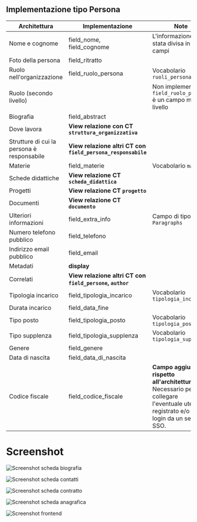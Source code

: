 ## Implementazione tipo Persona
| Architettura                               | Implementazione                                              | Note                                                                                                                                     |
|--------------------------------------------|--------------------------------------------------------------|------------------------------------------------------------------------------------------------------------------------------------------|
| Nome e cognome                             | field_nome, <br/>field_cognome                               | L'informazione è stata divisa in due campi                                                                                               |
| Foto della persona                         | field_ritratto                                               |                                                                                                                                          |
| Ruolo nell'organizzazione                  | field_ruolo_persona                                          | Vocabolario `ruoli_persona`                                                                                                              |
| Ruolo (secondo livello)                    |                                                              | Non implementato  `field_ruolo_persona` è un campo multi-livello                                                                         |
| Biografia                                  | field_abstract                                               |                                                                                                                                          |
| Dove lavora                                | **View relazione con CT `struttura_organizzativa`**          |                                                                                                                                          |
| Strutture di cui la persona è responsabile | **View relazione altri CT con `field_persona_responsabile`** |                                                                                                                                          |
| Materie                                    | field_materie                                                | Vocabolario `materie`                                                                                                                    |
| Schede didattiche                          | **View relazione CT `scheda_didattica`**                     |                                                                                                                                          |
| Progetti                                   | **View relazione CT `progetto`**                             |                                                                                                                                          |
| Documenti                                  | **View relazione CT `documento`**                            |                                                                                                                                          |
| Ulteriori informazioni                     | field_extra_info                                             | Campo di tipo `Paragraphs`                                                                                                               |
| Numero telefono pubblico                   | field_telefono                                               |                                                                                                                                          |
| Indirizzo email pubblico                   | field_email                                                  |                                                                                                                                          |
| Metadati                                   | **display**                                                  |                                                                                                                                          |
| Correlati                                  | **View relazione altri CT con `field_persone`, `author`**    |                                                                                                                                          |
| Tipologia incarico                         | field_tipologia_incarico                                     | Vocabolario `tipologia_incarichi`                                                                                                        |
| Durata incarico                            | field_data_fine                                              |                                                                                                                                          |
| Tipo posto                                 | field_tipologia_posto                                        | Vocabolario `tipologia_posti`                                                                                                            |
| Tipo supplenza                             | field_tipologia_supplenza                                    | Vocabolario `tipologia_supplenze`                                                                                                        |
| Genere                                     | field_genere                                                 |                                                                                                                                          |
| Data di nascita                            | field_data_di_nascita                                        |                                                                                                                                          |
| Codice fiscale                             | field_codice_fiscale                                         | **Campo aggiunto rispetto all'architettura** Necessario per collegare l'eventuale utente registrato e/o che fa login da un servizio SSO. |

# Screenshot

![Screenshot scheda biografia](biografia.png "Screenshot scheda biografia")

![Screenshot scheda contatti](contatti.png "Screenshot scheda contatti")

![Screenshot scheda contratto](contratto.png "Screenshot scheda contratto")

![Screenshot scheda anagrafica](anagrafica.png "Screenshot scheda anagrafica")

![Screenshot frontend](frontend.png "Screenshot risultato frontend")